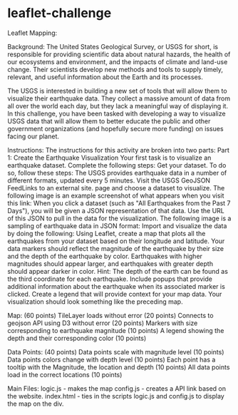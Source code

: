# leaflet-challenge
Leaflet Mapping:

Background:
The United States Geological Survey, or USGS for short, is responsible for providing scientific data about natural hazards, the health of our ecosystems and environment, and the impacts of climate and land-use change. Their scientists develop new methods and tools to supply timely, relevant, and useful information about the Earth and its processes.

The USGS is interested in building a new set of tools that will allow them to visualize their earthquake data. They collect a massive amount of data from all over the world each day, but they lack a meaningful way of displaying it. In this challenge, you have been tasked with developing a way to visualize USGS data that will allow them to better educate the public and other government organizations (and hopefully secure more funding) on issues facing our planet.

Instructions:
The instructions for this activity are broken into two parts:
Part 1: Create the Earthquake Visualization
Your first task is to visualize an earthquake dataset. Complete the following steps:
Get your dataset. To do so, follow these steps:
The USGS provides earthquake data in a number of different formats, updated every 5 minutes. Visit the USGS GeoJSON FeedLinks to an external site. page and choose a dataset to visualize. The following image is an example screenshot of what appears when you visit this link:
When you click a dataset (such as "All Earthquakes from the Past 7 Days"), you will be given a JSON representation of that data. Use the URL of this JSON to pull in the data for the visualization. The following image is a sampling of earthquake data in JSON format:
Import and visualize the data by doing the following:
Using Leaflet, create a map that plots all the earthquakes from your dataset based on their longitude and latitude.
Your data markers should reflect the magnitude of the earthquake by their size and the depth of the earthquake by color. Earthquakes with higher magnitudes should appear larger, and earthquakes with greater depth should appear darker in color.
Hint: The depth of the earth can be found as the third coordinate for each earthquake.
Include popups that provide additional information about the earthquake when its associated marker is clicked.
Create a legend that will provide context for your map data.
Your visualization should look something like the preceding map.


Map: (60 points)
TileLayer loads without error (20 points)
Connects to geojson API using D3 without error (20 points)
Markers with size corresponding to earthquake magnitude (10 points)
A legend showing the depth and their corresponding color (10 points)

Data Points: (40 points)
Data points scale with magnitude level (10 points)
Data points colors change with depth level (10 points)
Each point has a tooltip with the Magnitude, the location and depth (10 points)
All data points load in the correct locations (10 points)

Main Files: 
logic.js - makes the map
config.js - creates a API link based on the website.
index.html - ties in the scripts logic.js and config.js to display the map on the div.

